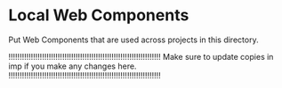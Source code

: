 Local Web Components
====================

Put Web Components that are used across projects in this directory.

!!!!!!!!!!!!!!!!!!!!!!!!!!!!!!!!!!!!!!!!!!!!!!!!!!!!!!!!!!!!!!!!!!!!
Make sure to update copies in imp if you make any changes here.
!!!!!!!!!!!!!!!!!!!!!!!!!!!!!!!!!!!!!!!!!!!!!!!!!!!!!!!!!!!!!!!!!!!!
